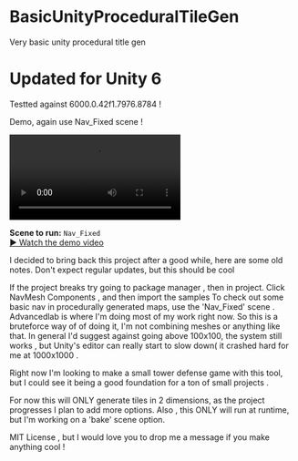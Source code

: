 # BasicUnityProceduralTileGen
Very basic unity procedural title gen 

# Updated for Unity 6
Testted against 6000.0.42f1.7976.8784 ! 

Demo, again use Nav_Fixed scene !

<video controls src="Images/20250708-0348-50.1087362.mp4" title="Title"></video>


**Scene to run:** `Nav_Fixed`  
[▶️ Watch the demo video](Images/20250708-0348-50.1087362.mp4)

I decided to bring back this project after a good while, here are some old notes. 
Don't expect regular updates, but this should be cool


If the project breaks try going to package manager , then in project. Click NavMesh Components , and then import the samples 
To check out some basic nav in procedurally generated maps, use the 'Nav_Fixed' scene . 
Advancedlab is where I'm doing most of my work right now. So this is a bruteforce way of of doing it, I'm not combining meshes or anything like that. In general I'd suggest against going above 100x100, the system still works , but Unity's editor can really start to slow down( it crashed hard for me at 1000x1000 . 

Right now I'm looking to make a small tower defense game with this tool, but I could see it being a good foundation for a ton of small projects . 

For now this will ONLY generate tiles in 2 dimensions, as the project progresses I plan to add more options. 
Also , this ONLY will run at runtime, but I'm working on a 'bake' scene option. 




MIT License , but I would love you to drop me a message if you make anything cool ! 

